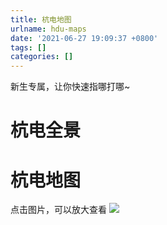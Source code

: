 ```yaml
---
title: 杭电地图
urlname: hdu-maps
date: '2021-06-27 19:09:37 +0800'
tags: []
categories: []
---
```


新生专属，让你快速指哪打哪~
​

# 杭电全景

# 杭电地图

点击图片，可以放大查看
![](https://cdn.nlark.com/yuque/0/2021/png/2596791/1622374956247-52b571e9-da62-48e4-9f40-70f0712189cd.png#from=paste&height=1527&id=djOU1&margin=%5Bobject%20Object%5D&originHeight=1527&originWidth=1080&originalType=url∶=1&status=done&style=none&width=1080)

